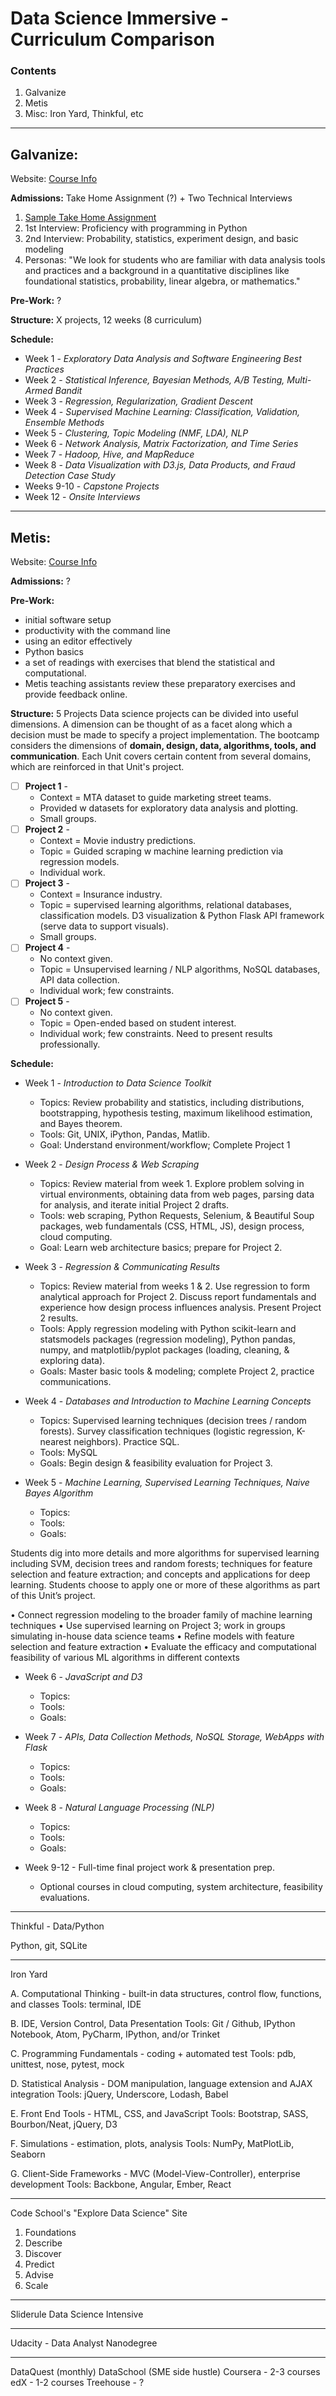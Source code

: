 # Data Science Immersive - Curriculum Comparison

### Contents
1. Galvanize
2. Metis
3. Misc: Iron Yard, Thinkful, etc

---

## Galvanize:
Website: [Course Info](http://www.galvanize.com/courses/data-science-2/#.VoQKGTa9qu4)

**Admissions:** Take Home Assignment (?) + Two Technical Interviews 

1. [Sample Take Home Assignment](https://docs.google.com/document/d/1GI3oVas8yswhqPk_8-VIANHR1uJ6R19HNhl7GiH9vq4/pub)
2. 1st Interview: Proficiency with programming in Python
3. 2nd Interview: Probability, statistics, experiment design, and basic modeling
4. Personas: "We look for students who are familiar with data analysis tools and practices and a background in a quantitative disciplines like foundational statistics, probability, linear algebra, or mathematics."

**Pre-Work:** ?

**Structure:** X projects, 12 weeks (8 curriculum)

**Schedule:**
- Week 1 - *Exploratory Data Analysis and Software Engineering Best Practices*
- Week 2 - *Statistical Inference, Bayesian Methods, A/B Testing, Multi-Armed Bandit*
- Week 3 - *Regression, Regularization, Gradient Descent*
- Week 4 - *Supervised Machine Learning: Classification, Validation, Ensemble Methods*
- Week 5 - *Clustering, Topic Modeling (NMF, LDA), NLP*
- Week 6 - *Network Analysis, Matrix Factorization, and Time Series*
- Week 7 - *Hadoop, Hive, and MapReduce*
- Week 8 - *Data Visualization with D3.js, Data Products, and Fraud Detection Case Study*
- Weeks 9-10 - *Capstone Projects*
- Week 12 - *Onsite Interviews*

___

## Metis:
Website: [Course Info](http://www.thisismetis.com/data-science)

**Admissions:** ?

**Pre-Work:**
- initial software setup
- productivity with the command line
- using an editor effectively
- Python basics
- a set of readings with exercises that blend the statistical and computational. 
- Metis teaching assistants review these preparatory exercises and provide feedback online.

**Structure:** 5 Projects
Data science projects can be divided into useful dimensions. A dimension can be thought of as a facet along which a decision must be made to specify a project implementation. The bootcamp considers the dimensions of **domain, design, data, algorithms, tools, and communication**. Each Unit covers certain content from several domains, which are reinforced in that Unit's project.

- [ ] **Project 1** - 
  - Context = MTA dataset to guide marketing street teams. 
  - Provided w datasets for exploratory data analysis and plotting. 
  - Small groups.
- [ ] **Project 2** - 
  - Context = Movie industry predictions. 
  - Topic = Guided scraping w machine learning prediction via regression models. 
  - Individual work.
- [ ] **Project 3** - 
  - Context = Insurance industry. 
  - Topic = supervised learning algorithms, relational databases, classification models. D3 visualization & Python Flask API framework (serve data to support visuals). 
  - Small groups.
- [ ] **Project 4** - 
  - No context given. 
  - Topic = Unsupervised learning / NLP algorithms, NoSQL databases, API data collection. 
  - Individual work; few constraints.
- [ ] **Project 5** - 
  - No context given. 
  -  Topic = Open-ended based on student interest.
  - Individual work; few constraints. Need to present results professionally.

**Schedule:**
- Week 1 - *Introduction to Data Science Toolkit*
  - Topics: Review probability and statistics, including distributions, bootstrapping, hypothesis testing, maximum likelihood estimation, and Bayes theorem.
  - Tools: Git, UNIX, iPython, Pandas, Matlib. 
  - Goal: Understand environment/workflow; Complete Project 1

- Week 2 - *Design Process & Web Scraping*
  - Topics: Review material from week 1. Explore problem solving in virtual environments, obtaining data from web pages, parsing data for analysis, and iterate initial Project 2 drafts.
  - Tools: web scraping, Python Requests, Selenium, & Beautiful Soup packages, web fundamentals (CSS, HTML, JS), design process, cloud computing.
  - Goal: Learn web architecture basics; prepare for Project 2.

- Week 3 - *Regression & Communicating Results*
  - Topics: Review material from weeks 1 & 2. Use regression to form analytical approach for Project 2. Discuss report fundamentals and experience how design process influences analysis. Present Project 2 results.
  - Tools: Apply regression modeling with Python scikit-learn and statsmodels packages (regression modeling), Python pandas, numpy, and matplotlib/pyplot packages (loading, cleaning, & exploring data).
  - Goals: Master basic tools & modeling; complete Project 2, practice communications.

- Week 4 - *Databases and Introduction to Machine Learning Concepts*
  - Topics: Supervised learning techniques (decision trees / random forests). Survey classification techniques (logistic regression, K-nearest neighbors). Practice SQL. 
  - Tools: MySQL
  - Goals: Begin design & feasibility evaluation for Project 3. 


- Week 5 - *Machine Learning, Supervised Learning Techniques, Naive Bayes Algorithm*
  - Topics:
  - Tools:
  - Goals:
  
Students dig into more details and more algorithms for supervised learning including SVM, decision trees and random forests; techniques for feature selection and feature extraction; and concepts and applications for deep learning. Students choose to apply one or more of these algorithms as part of this Unit’s project.

• Connect regression modeling to the broader family of machine learning techniques
• Use supervised learning on Project 3; work in groups simulating in-house data science teams
• Refine models with feature selection and feature extraction
• Evaluate the efficacy and computational feasibility of various ML algorithms in different contexts

- Week 6 - *JavaScript and D3*
  - Topics:
  - Tools:
  - Goals:

- Week 7 - *APIs, Data Collection Methods, NoSQL Storage, WebApps with Flask*
  - Topics:
  - Tools:
  - Goals:

- Week 8 - *Natural Language Processing (NLP)*
  - Topics:
  - Tools:
  - Goals:

- Week 9-12 - Full-time final project work & presentation prep. 
  - Optional courses in cloud computing, system architecture, feasibility evaluations.

--- 

Thinkful - Data/Python

Python, git, SQLite

---

Iron Yard

A. Computational Thinking - built-in data structures, control flow, functions, and classes
Tools: terminal, IDE

B. IDE, Version Control, Data Presentation
Tools: Git / Github, IPython Notebook, Atom, PyCharm, IPython, and/or Trinket

C. Programming Fundamentals - coding + automated test
Tools: pdb, unittest, nose, pytest, mock

D. Statistical Analysis - DOM manipulation, language extension and AJAX integration
Tools: jQuery, Underscore, Lodash, Babel

E. Front End Tools - HTML, CSS, and JavaScript
Tools: Bootstrap, SASS, Bourbon/Neat, jQuery, D3

F. Simulations - estimation, plots, analysis
Tools: NumPy, MatPlotLib, Seaborn

G. Client-Side Frameworks - MVC (Model-View-Controller), enterprise development
Tools: Backbone, Angular, Ember, React

---

Code School's "Explore Data Science" Site

1. Foundations
2. Describe
3. Discover
4. Predict
5. Advise
6. Scale

---

Sliderule Data Science Intensive

--- 

Udacity - Data Analyst Nanodegree

---

DataQuest (monthly)
DataSchool (SME side hustle)
Coursera - 2-3 courses
edX - 1-2 courses
Treehouse - ?
